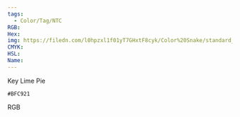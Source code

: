 ```yaml
---
tags:
  - Color/Tag/NTC
RGB:
Hex:
img: https://filedn.com/l0hpzxl1f01yT7GHxtF8cyk/Color%20Snake/standard_csv_to_svg//BFC921.svg
CMYK:
HSL:
Name:
---
```

Key Lime Pie
```palette
#BFC921
```
RGB
